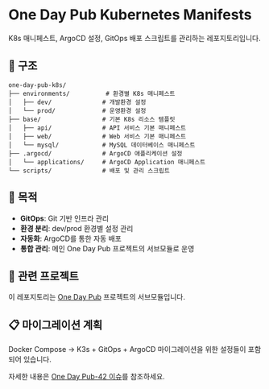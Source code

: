 # One Day Pub Kubernetes Manifests

K8s 매니페스트, ArgoCD 설정, GitOps 배포 스크립트를 관리하는 레포지토리입니다.

## 📁 구조

```
one-day-pub-k8s/
├── environments/          # 환경별 K8s 매니페스트
│   ├── dev/              # 개발환경 설정
│   └── prod/             # 운영환경 설정
├── base/                 # 기본 K8s 리소스 템플릿
│   ├── api/              # API 서비스 기본 매니페스트
│   ├── web/              # Web 서비스 기본 매니페스트
│   └── mysql/            # MySQL 데이터베이스 매니페스트
├── .argocd/              # ArgoCD 애플리케이션 설정
│   └── applications/     # ArgoCD Application 매니페스트
└── scripts/              # 배포 및 관리 스크립트
```

## 🚀 목적

- **GitOps**: Git 기반 인프라 관리
- **환경 분리**: dev/prod 환경별 설정 관리
- **자동화**: ArgoCD를 통한 자동 배포
- **통합 관리**: 메인 One Day Pub 프로젝트의 서브모듈로 운영

## 🔗 관련 프로젝트

이 레포지토리는 [One Day Pub](https://github.com/pbc1017/one-day-pub) 프로젝트의 서브모듈입니다.

## 📋 마이그레이션 계획

Docker Compose → K3s + GitOps + ArgoCD 마이그레이션을 위한 설정들이 포함되어 있습니다.

자세한 내용은 [One Day Pub-42 이슈](https://www.notion.so/chan1017/k3s-264c0bd47b5d804eb680cf6f3881b96d)를 참조하세요.

